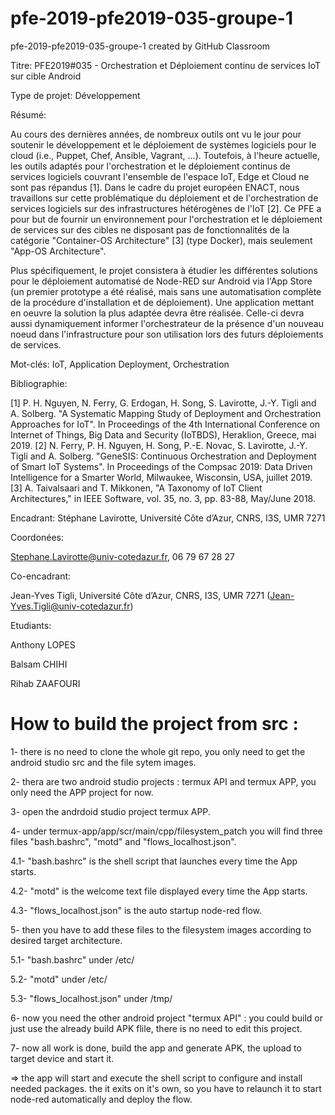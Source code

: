 # pfe-2019-pfe2019-035-groupe-1
pfe-2019-pfe2019-035-groupe-1 created by GitHub Classroom


Titre: PFE2019#035 - Orchestration et Déploiement continu de services IoT sur cible Android


Type de projet: Développement


Résumé:

Au cours des dernières années, de nombreux outils ont vu le jour pour soutenir le développement et le déploiement de systèmes logiciels pour le cloud (i.e., Puppet, Chef, Ansible, Vagrant, ...). Toutefois, à l'heure actuelle, les outils adaptés pour l'orchestration et le déploiement continus de services logiciels couvrant l'ensemble de l'espace IoT, Edge et Cloud ne sont pas répandus [1]. Dans le cadre du projet européen ENACT, nous travaillons sur cette problématique du déploiement et de l'orchestration de services logiciels sur des infrastructures hétérogènes de l'IoT [2]. Ce PFE a pour but de fournir un environnement pour l'orchestration et le déploiement de services sur des cibles ne disposant pas de fonctionnalités de la catégorie "Container-OS Architecture" [3] (type Docker), mais seulement "App-OS Architecture".

Plus spécifiquement, le projet consistera à étudier les différentes solutions pour le déploiement automatisé de Node-RED sur Android via l'App Store (un premier prototype a été réalisé, mais sans une automatisation complète de la procédure d'installation et de déploiement). Une application mettant en oeuvre la solution la plus adaptée devra être réalisée. Celle-ci devra aussi dynamiquement informer l'orchestrateur de la présence d'un nouveau noeud dans l'infrastructure pour son utilisation lors des futurs déploiements de services.

Mot-clés: IoT, Application Deployment, Orchestration


Bibliographie:

[1] P. H. Nguyen, N. Ferry, G. Erdogan, H. Song, S. Lavirotte, J.-Y. Tigli and A. Solberg. "A Systematic Mapping Study of Deployment and Orchestration Approaches for IoT". In Proceedings of the 4th International Conference on Internet of Things, Big Data and Security (IoTBDS), Heraklion, Greece, mai 2019. [2] N. Ferry, P. H. Nguyen, H. Song, P.-E. Novac, S. Lavirotte, J.-Y. Tigli and A. Solberg. "GeneSIS: Continuous Orchestration and Deployment of Smart IoT Systems". In Proceedings of the Compsac 2019: Data Driven Intelligence for a Smarter World, Milwaukee, Wisconsin, USA, juillet 2019. [3] A. Taivalsaari and T. Mikkonen, "A Taxonomy of IoT Client Architectures," in IEEE Software, vol. 35, no. 3, pp. 83-88, May/June 2018.

Encadrant: Stéphane Lavirotte, Université Côte d’Azur, CNRS, I3S, UMR 7271


Coordonées:

Stephane.Lavirotte@univ-cotedazur.fr, 06 79 67 28 27


Co-encadrant:

Jean-Yves Tigli, Université Côte d’Azur, CNRS, I3S, UMR 7271 (Jean-Yves.Tigli@univ-cotedazur.fr)






Etudiants:



Anthony LOPES

Balsam CHIHI

Rihab ZAAFOURI




# How to build the project from src :

1- there is no need to clone the whole git repo, you only need to get the android studio src and the file sytem images.

2- thera are two android studio projects : termux API and termux APP, you only need the APP project for now.

3- open the andrdoid studio project termux APP.

4- under termux-app/app/scr/main/cpp/filesystem_patch you will find three files "bash.bashrc", "motd" and "flows_localhost.json".

4.1- "bash.bashrc" is the shell script that launches every time the App starts.

4.2- "motd" is the welcome text file displayed every time the App starts.

4.3- "flows_localhost.json" is the auto startup node-red flow.

5- then you have to add these files to the filesystem images according to desired target architecture.

5.1- "bash.bashrc" under /etc/

5.2- "motd" under /etc/

5.3- "flows_localhost.json" under /tmp/

6- now you need the other android project "termux API" : you could build or just use the already build APK flile, there is no need to edit this project.

7- now all work is done, build the app and generate APK, the upload to target device and start it.

=> the app will start and execute the shell script to configure and install needed packages.
   the it exits on it's own, so you have to relaunch it to start node-red automatically and deploy the flow.
   

